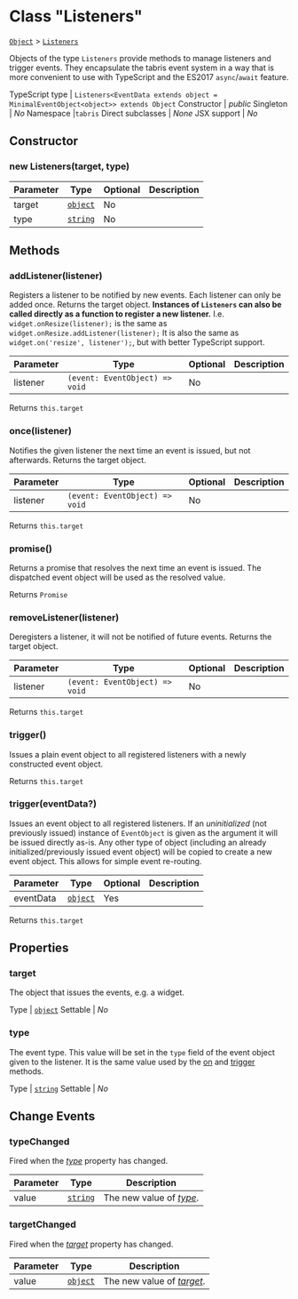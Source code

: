 ---
---
# Class "Listeners"

<span style="white-space:nowrap;">[`Object`](https://developer.mozilla.org/en-US/docs/Web/JavaScript/Reference/Global_Objects/Object)</span> > <span style="white-space:nowrap;">[`Listeners`](Listeners.md)</span>

Objects of the type `Listeners` provide methods to manage listeners and trigger events. They encapsulate the tabris event system in a way that is more convenient to use with TypeScript and the ES2017 `async`/`await` feature.


TypeScript type | `Listeners<EventData extends object = MinimalEventObject<object>> extends Object`
Constructor | *public*
Singleton | *No*
Namespace |`tabris`
Direct subclasses | *None*
JSX support | *No*


## Constructor

### new Listeners(target, type)

Parameter|Type|Optional|Description
-|-|-|-
target | <span style="white-space:nowrap;">[`object`](https://developer.mozilla.org/en-US/docs/Web/JavaScript/Reference/Global_Objects/Object)</span> | No | 
type | <span style="white-space:nowrap;">[`string`](https://developer.mozilla.org/en-US/docs/Web/JavaScript/Data_structures#String_type)</span> | No | 

## Methods

### addListener(listener)



Registers a listener to be notified by new events. Each listener can only be added once. Returns the target object. **Instances of  `Listeners` can also be called directly as a function to register a new listener.** I.e. `widget.onResize(listener);` is the same as `widget.onResize.addListener(listener);` It is also the same as `widget.on('resize', listener');`, but with better TypeScript support. 


Parameter|Type|Optional|Description
-|-|-|-
listener | <span style="white-space:nowrap;">`(event: EventObject) => void`</span> | No | 


Returns <span style="white-space:nowrap;">`this.target`</span>

### once(listener)



Notifies the given listener the next time an event is issued, but not afterwards. Returns the target object.


Parameter|Type|Optional|Description
-|-|-|-
listener | <span style="white-space:nowrap;">`(event: EventObject) => void`</span> | No | 


Returns <span style="white-space:nowrap;">`this.target`</span>

### promise()



Returns a promise that resolves the next time an event is issued. The dispatched event object will be used as the resolved value.

Returns <span style="white-space:nowrap;">`Promise`</span>

### removeListener(listener)



Deregisters a listener, it will not be notified of future events. Returns the target object.


Parameter|Type|Optional|Description
-|-|-|-
listener | <span style="white-space:nowrap;">`(event: EventObject) => void`</span> | No | 


Returns <span style="white-space:nowrap;">`this.target`</span>

### trigger()



Issues a plain event object to all registered listeners with a newly constructed event object.

Returns <span style="white-space:nowrap;">`this.target`</span>

### trigger(eventData?)



Issues an event object to all registered listeners. If an _uninitialized_ (not previously issued) instance of `EventObject` is given as the argument it will be issued directly as-is. Any other type of object (including an already initialized/previously issued event object) will be copied to create a new event object. This allows for simple event re-routing.


Parameter|Type|Optional|Description
-|-|-|-
eventData | <span style="white-space:nowrap;">[`object`](https://developer.mozilla.org/en-US/docs/Web/JavaScript/Reference/Global_Objects/Object)</span> | Yes | 


Returns <span style="white-space:nowrap;">`this.target`</span>


## Properties

### target


The object that issues the events, e.g. a widget.

Type | <span style="white-space:nowrap;">[`object`](https://developer.mozilla.org/en-US/docs/Web/JavaScript/Reference/Global_Objects/Object)</span>
Settable | *No*




### type


The event type. This value will be set in the `type` field of the event object given to the listener. It is the same value used by the [on](NativeObject#ontype-listener-context) and [trigger](http://docs.tabris.com/latest/api/NativeObject.html#triggertype) methods.

Type | <span style="white-space:nowrap;">[`string`](https://developer.mozilla.org/en-US/docs/Web/JavaScript/Data_structures#String_type)</span>
Settable | *No*





## Change Events

### typeChanged

Fired when the [*type*](#type) property has changed.

Parameter|Type|Description
-|-|-
value | <span style="white-space:nowrap;">[`string`](https://developer.mozilla.org/en-US/docs/Web/JavaScript/Data_structures#String_type)</span> | The new value of [*type*](#type).

### targetChanged

Fired when the [*target*](#target) property has changed.

Parameter|Type|Description
-|-|-
value | <span style="white-space:nowrap;">[`object`](https://developer.mozilla.org/en-US/docs/Web/JavaScript/Reference/Global_Objects/Object)</span> | The new value of [*target*](#target).

